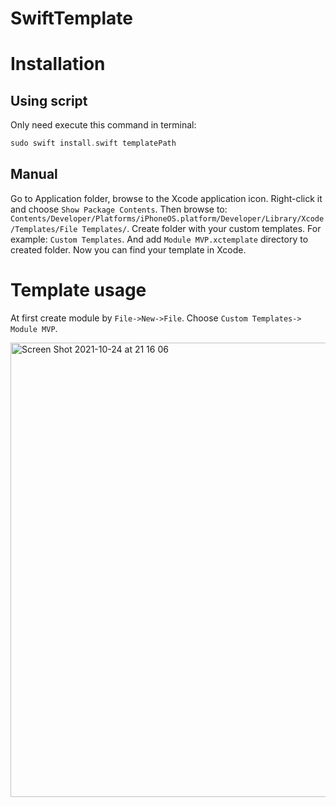 # SwiftTemplate

# Installation

## Using script

Only need execute this command in terminal:

```swift
sudo swift install.swift templatePath
```

## Manual

Go to Application folder, browse to the Xcode application icon. Right-click it and choose `Show Package Contents`. Then browse to: `Contents/Developer/Platforms/iPhoneOS.platform/Developer/Library/Xcode/Templates/File Templates/`. Create folder with your custom templates. For example: `Custom Templates`. And add `Module MVP.xctemplate` directory to created folder. Now you can find your template in Xcode.


# Template usage

At first create module by `File->New->File`. Choose `Custom Templates-> Module MVP`.

<img width="727" alt="Screen Shot 2021-10-24 at 21 16 06" src="https://user-images.githubusercontent.com/24410759/138607517-be948be1-0825-4355-bbd5-090aa04767b1.png">
